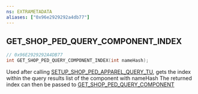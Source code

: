 ```yaml
---
ns: EXTRAMETADATA
aliases: ["0x96e2929292a4db77"]
---
```

## GET_SHOP_PED_QUERY_COMPONENT_INDEX

```c
// 0x96E2929292A4DB77
int GET_SHOP_PED_QUERY_COMPONENT_INDEX(int nameHash);
```

Used after calling [SETUP_SHOP_PED_APPAREL_QUERY_TU](#_0x9BDF59818B1E38C1), gets the index within the query results list of the component with nameHash The returned index can then be passed to [GET_SHOP_PED_QUERY_COMPONENT](#_0x249E310B2D920699)

